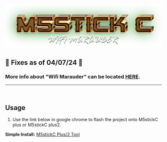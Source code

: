 ![Header](Images/mainheader.png)
<br>

## 🌟 Fixes as of 04/07/24 🌟

<b></b>
  
### More info about "Wifi Marauder" can be located <a href="https://github.com/justcallmekoko/ESP32Marauder">HERE</a>.  
  

  <hr>
  <br>

  ## Usage
1. Use the link below in google chrome to flash the project onto M5stickC plus or M5stickC plus2.



**Simple Install:** <a href=https://atomnft.github.io/M5stick-Marauder/flash0.html>M5stickC Plus/2 Tool</a>